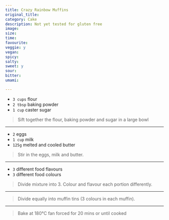 ```yaml
---
title: Crazy Rainbow Muffins
original_title:
category: Cake
description: Not yet tested for gluten free
image:
size:
time:
favourite:
veggie: y
vegan:
spicy:
salty:
sweet: y
sour:
bitter:
umami:

---
```


* `3 cups` flour
* `2 tbsp` baking powder
* `1 cup` caster sugar

>Sift together the flour, baking powder and sugar in a large bowl

---

* `2` eggs
* `1 cup` milk
* `125g` melted and cooled butter

>Stir in the eggs, milk and butter.

---

* `3` different food flavours
* `3` different food colours

>Divide mixture into 3. Colour and flavour each portion differently.

---

>Divide equally into muffin tins (3 colours in each muffin).

---

>Bake at 180°C fan forced for 20 mins or until cooked